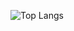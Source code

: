 
![Top Langs](https://github-readme-stats.vercel.app/api/top-langs/?username=JinHyunji&layout=compact)

